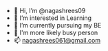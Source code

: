 - 👋 Hi, I’m @nagashrees09
- 👀 I’m interested in Learning
- 🌱 I’m currently pursuing my BE
- 💞️ I'm more likely busy person
- 📫 nagashrees061@gmail.com

<!---
nagashrees09/nagashrees09 is a ✨ special ✨ repository because its `README.md` (this file) appears on your GitHub profile.
You can click the Preview link to take a look at your changes.
--->
